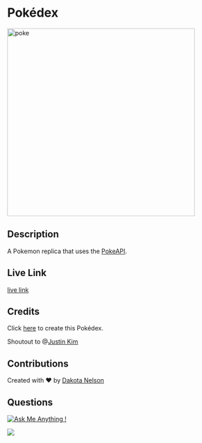 # Pokédex 

<img width="432" alt="poke" src="https://user-images.githubusercontent.com/77229281/129644283-6886b69b-fbbb-4d3a-89b1-440b37b694aa.png">

## Description 

A Pokemon replica that uses the [PokeAPI](https://pokeapi.co/).

## Live Link 

[live link](https://kotalilyy.github.io/pokedex/)

## Credits

Click [here](https://www.youtube.com/watch?v=wXjSaZb67n8) to create this Pokédex.

Shoutout to @[Justin Kim](https://gist.github.com/angle943)

## Contributions

Created with ❤️ by [Dakota Nelson](https://github.com/kotalilyy)

## Questions

[![Ask Me Anything !](https://img.shields.io/badge/Ask%20me-anything-1abc9c.svg)](https://GitHub.com/Naereen/ama)

<a href="mailto:kotalilyy@gmail.com?"><img src="https://img.shields.io/badge/gmail-%23DD0031.svg?&style=for-the-badge&logo=gmail&logoColor=white"/></a>




